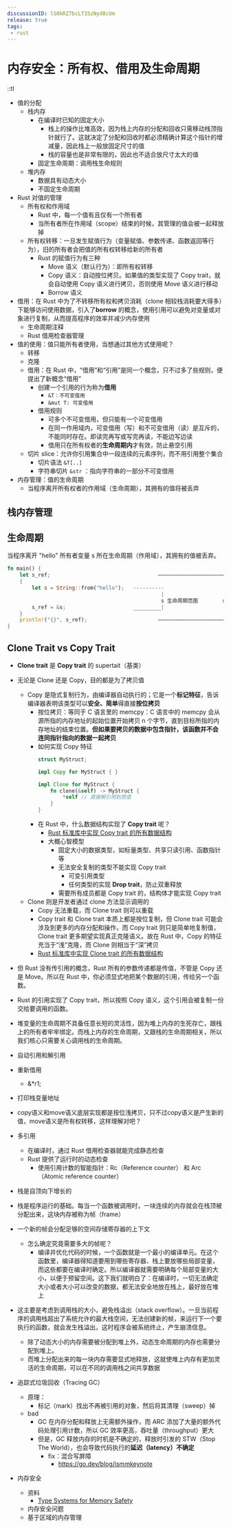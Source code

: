```yaml
---
discussionID: lS0kRZ7bcLT35zNyd8cUm
release: true
tags:
 - rust
---
```


# 内存安全：所有权、借用及生命周期

::tl
- 值的分配
  - 栈内存
    - 在编译时已知的固定大小
      - 栈上的操作比堆高效，因为栈上内存的分配和回收只需移动栈顶指针就行了。这就决定了分配和回收时都必须精确计算这个指针的增减量，因此栈上一般放固定尺寸的值
      - 栈的容量也是非常有限的，因此也不适合放尺寸太大的值
    - 固定生命周期：调用栈生命规则
  - 堆内存
    - 数据具有动态大小
    - 不固定生命周期
- Rust 对值的管理
  - 所有权和作用域
    - Rust 中，每一个值有且仅有一个所有者
    - 当所有者所在作用域（scope）结束的时候，其管理的值会被一起释放掉
  - 所有权转移：一旦发生赋值行为（变量赋值、参数传递、函数返回等行为），旧的所有者会把值的所有权转移给新的所有者
    - Rust 的赋值行为有三种
      - Move 语义（默认行为）：即所有权转移
      - Copy 语义：自动按位拷贝。如果值的类型实现了 Copy trait，就会自动使用 Copy 语义进行拷贝，否则使用 Move 语义进行移动
      - Borrow 语义
- 借用：在 Rust 中为了不转移所有权和拷贝消耗（clone 相较栈消耗要大得多）下能够访问使用数据，引入了**borrow** 的概念，使用引用可以避免对变量或对象进行复制，从而提高程序的效率并减少内存使用
  - 生命周期注释
  - Rust 借用检查器管理
- 值的使用：值只能所有者使用，当想通过其他方式使用呢？
  - 转移
  - 克隆
  - 借用：在 Rust 中，“借用”和“引用”是同一个概念，只不过多了些规则，便提出了新概念“借用”
    - 创建一个引用的行为称为**借用**
      - `&T：不可变借用`
      - `&mut T: 可变借用`
    - 借用规则
      - 可多个不可变借用，但只能有一个可变借用
      - 在同一作用域内，可变借用（写）和不可变借用（读）是互斥的，不能同时存在。即读完再写或写完再读，不能边写边读
      - 借用只在所有权者的**生命周期内**才有效，防止悬空引用
  - 切片 slice：允许你引用集合中一段连续的元素序列，而不用引用整个集合
    - 切片语法 `&T[..]`
    - 字符串切片 `&str` ：指向字符串的一部分不可变借用
- 内存管理：值的生命周期
  - 当程序离开所有权者的作用域（生命周期），其拥有的值将被丢弃

## 栈内存管理

## 生命周期

当程序离开 "hello" 所有者变量 s 所在生命周期（作用域），其拥有的值被丢弃。

```rust
fn main() {
    let s_ref;                                   ——————————————————————                      
    {                                                                 ｜
        let s = String::from("hello");   ----------                   ｜ 
                                                  |                   ｜
                                                  s 生命周期范围        s_ref 生命周期范围
        s_ref = &s;                      _________|                   ｜ 
    }                                                                 ｜ 
    println!("{}", s_ref);                       ——————————————————————
}
```

## Clone Trait vs Copy Trait

- **Clone trait** 是 **Copy trait** 的 supertait（基类）
- 无论是 Clone 还是 Copy，目的都是为了拷贝值
  - Copy 是隐式复制行为，由编译器自动执行的；它是一个**标记特征**，告诉编译器表明该类型可以**安全、简单**得直接**按位拷贝**
    - 按位拷贝：等同于 C 语言里的 memcpy：C 语言中的 memcpy 会从源所指的内存地址的起始位置开始拷贝 n 个字节，直到目标所指的内存地址的结束位置。**但如果要拷贝的数据中包含指针，该函数并不会连同指针指向的数据一起拷贝**
    - 如何实现 Copy 特征
      ```rust
      struct MyStruct;

      impl Copy for MyStruct { }

      impl Clone for MyStruct {
          fn clone(&self) -> MyStruct {
              *self // 直接解引用到原值
          }
      }
      ```
    - 在 Rust 中，什么数据结构实现了 **Copy trait** 呢？
      - [Rust 标准库中实现 Copy trait 的所有数据结构](https://doc.rust-lang.org/std/marker/trait.Copy.html)
      - 大概心智模型
        - 固定大小的数据类型，如标量类型、共享只读引用、函数指针等
        - 无法安全复制的类型不能实现 Copy trait
          - 可变引用类型
          - 任何类型的实现 **Drop trait**，防止双重释放
        - 需要所有成员都是 Copy trait 的，结构体才能实现 Copy trait
  - Clone 则是开发者通过 clone 方法显示调用的
    - Copy 无法重载，而 Clone trait 则可以重载
    - Copy trait 和 Clone trait 本质上都是按位复制，但 Clone trait 可能会涉及到更多的内存分配和操作，而 Copy trait 则只是简单地复制值，Clone trait 更多期望实现真正克隆语义。故在 Rust 中，Copy 的特征充当于“浅”克隆，而 Clone 则相当于“深”拷贝
    - [Rust 标准库中实现 Clone trait 的所有数据结构](https://doc.rust-lang.org/std/clone/trait.Clone.html)



- 但 Rust 没有传引用的概念，Rust 所有的参数传递都是传值，不管是 Copy 还是 Move。所以在 Rust 中，你必须显式地把某个数据的引用，传给另一个函数。
- Rust 的引用实现了 Copy trait，所以按照 Copy 语义，这个引用会被复制一份交给要调用的函数。
- 堆变量的生命周期不具备任意长短的灵活性，因为堆上内存的生死存亡，跟栈上的所有者牢牢绑定。而栈上内存的生命周期，又跟栈的生命周期相关，所以我们核心只需要关心调用栈的生命周期。
- 自动引用和解引用
- 重新借用
  - &*r1;
- 打印栈变量地址
- copy语义和move语义底层实现都是按位浅拷贝，只不过copy语义是产生新的值，move语义是所有权转移，这样理解对吧？


- 多引用
  - 在编译时，通过 Rust 借用检查器就能完成静态检查
  - Rust 提供了运行时的动态检查
    - 使用引用计数的智能指针：Rc（Reference counter） 和 Arc（Atomic reference counter）



- 栈是自顶向下增长的
- 栈是程序运行的基础。每当一个函数被调用时，一块连续的内存就会在栈顶被分配出来，这块内存被称为帧（frame）
- 一个新的帧会分配足够的空间存储寄存器的上下文
  - 怎么确定究竟需要多大的帧呢？
    - 编译并优化代码的时候，一个函数就是一个最小的编译单元。在这个函数里，编译器得知道要用到哪些寄存器、栈上要放哪些局部变量，而这些都要在编译时确定。所以编译器就需要明确每个局部变量的大小，以便于预留空间。这下我们就明白了：在编译时，一切无法确定大小或者大小可以改变的数据，都无法安全地放在栈上，最好放在堆上
- 这主要是考虑到调用栈的大小，避免栈溢出（stack overflow）。一旦当前程序的调用栈超出了系统允许的最大栈空间，无法创建新的帧，来运行下一个要执行的函数，就会发生栈溢出，这时程序会被系统终止，产生崩溃信息。
  - 除了动态大小的内存需要被分配到堆上外，动态生命周期的内存也需要分配到堆上。
  - 而堆上分配出来的每一块内存需要显式地释放，这就使堆上内存有更加灵活的生命周期，可以在不同的调用栈之间共享数据






- 追踪式垃圾回收（Tracing GC）
  - 原理：
    - 标记（mark）找出不再被引用的对象，然后将其清理（sweep）掉
  - bad
    - GC 在内存分配和释放上无需额外操作，而 ARC 添加了大量的额外代码处理引用计数，所以 GC 效率更高，吞吐量（throughput）更大
    - 但是，GC 释放内存的时机是不确定的，释放时引发的 STW（Stop The World），也会导致代码执行的**延迟（latency）不确定**
      - fix：混合写屏障
        - https://go.dev/blog/ismmkeynote


- 内存安全
  - 资料
    - [Type Systems for Memory Safety](https://borretti.me/article/type-systems-memory-safety)
  - 内存安全问题
  - 基于区域的内存管理


